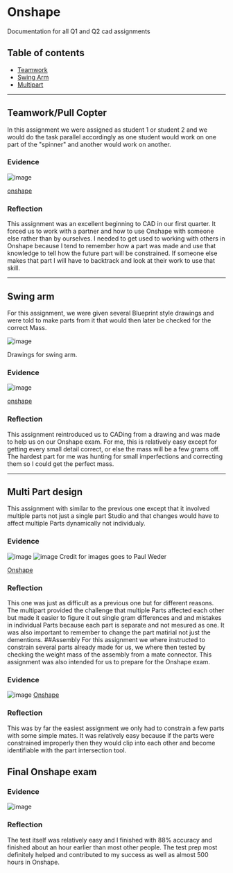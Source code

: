 # Onshape
Documentation for all Q1 and Q2 cad assignments 

## Table of contents
* [Teamwork](#teamwork)
* [Swing Arm](#swing-arm)
* [Multipart](#Multi-Part-dsign)
***
## Teamwork/Pull Copter
 In this assignment we were assigned as student 1 or student 2 and we would do the task parallel accordingly as one student would work on one part of the "spinner" and another would work on another.
 
### Evidence  
![image](https://user-images.githubusercontent.com/112961442/235829019-756c0f35-da00-440e-b8f5-a90bca6ff79a.png)


[onshape](https://cvilleschools.onshape.com/documents/6ed363a643f7bb7816700743/w/61dc39c19db037a21be17ff1/e/20cf19575f84c35c338cf0ad?renderMode=0&uiState=6451d44cc3d2ce14e194e231)

### Reflection
This assignment was an excellent beginning to CAD in our first quarter. It forced us to work with a partner and how to use Onshape with someone else rather than by ourselves. I needed to get used to working with others in Onshape because I tend to remember how a part was made and use that knowledge to tell how the future part will be constrained. If someone else makes that part I will have to backtrack and look at their work to use that skill.
***
## Swing arm 
For this assignment, we were given several Blueprint style drawings and were told to make parts from it that would then later be checked for the correct Mass.

![image](https://user-images.githubusercontent.com/112961442/235829044-674c823d-5f41-4828-badc-8a74b2e1772a.png)

Drawings for swing arm.

### Evidence
![image](https://user-images.githubusercontent.com/112961442/235829060-5e077a5a-a693-4193-9aaf-981f847ace6f.png)

[onshape](https://cvilleschools.onshape.com/documents/908554ca8fd3c74330a26cec/w/788301db99128a2053ec95cd/e/02a01906f6e02e394f5bcdb2?renderMode=0&uiState=6451d63f3b40bc17658b04d7) 
### Reflection
This assignment reintroduced us to CADing from a drawing and was made to help us on our Onshape exam. For me, this is relatively easy except for getting every small detail correct, or else the mass will be a few grams off. The hardest part for me was hunting for small imperfections and correcting them so I could get the perfect mass.

***
## Multi Part design
This assignment with similar to the previous one except that it involved multiple parts not just a single part Studio and that changes would have to affect multiple Parts dynamically not individualy.

### Evidence

![image](https://user-images.githubusercontent.com/112961442/235829076-5834a6b5-40e1-4ab5-8a6c-b048f1123091.png)
![image](https://user-images.githubusercontent.com/112961442/235829085-24a99557-ee1f-4730-99b9-987546270764.png)
Credit for images goes to Paul Weder

[Onshape](https://cvilleschools.onshape.com/documents/a1e7e791f765cf834d2d804a/w/e497fadebd7634228d991933/e/91659f01f77af15d0347464f?renderMode=0&uiState=6451d74ac3d2ce14e194e308)

### Reflection
This one was just as difficult as a previous one but for different reasons.  The multipart provided the challenge that multiple  Parts affected each other but made it easier to figure it out single gram differences and and mistakes in individual Parts because each part is separate and not mesured as one. It was also important to remember to change the part matirial not just the dementions. 
##Assembly
For this assignment we where instructed to constrain several parts already made for us, we where then tested by checking the weight mass of the assembly from a mate connector. This assignment was also intended for us to prepare for the Onshape exam.
### Evidence
![image](https://user-images.githubusercontent.com/112961442/235997059-478106a1-9d42-4742-83af-d89cee2cce8a.png)
[Onshape](https://cvilleschools.onshape.com/documents/92cdffc221767286dad3cc80/w/52b2c650c5345f981b269cc2/e/3df7a13de1652c259ccb73f6?renderMode=0&uiState=6452979b5afb79157cba70df)

### Reflection
This was by far the easiest assignment we only had to constrain a few parts with some simple mates. It was relatively easy because if the parts were constrained improperly then they would clip into each other and become identifiable with the part intersection tool.

## Final Onshape exam 

### Evidence

![image](https://user-images.githubusercontent.com/112961442/235993837-bb45ccf2-c52c-45bb-9a60-0d7a386393d7.png)

### Reflection
The test itself was relatively easy and I finished with 88% accuracy and finished about an hour earlier than most other people. The test prep most definitely helped and contributed to my success as well as almost 500 hours in Onshape.
